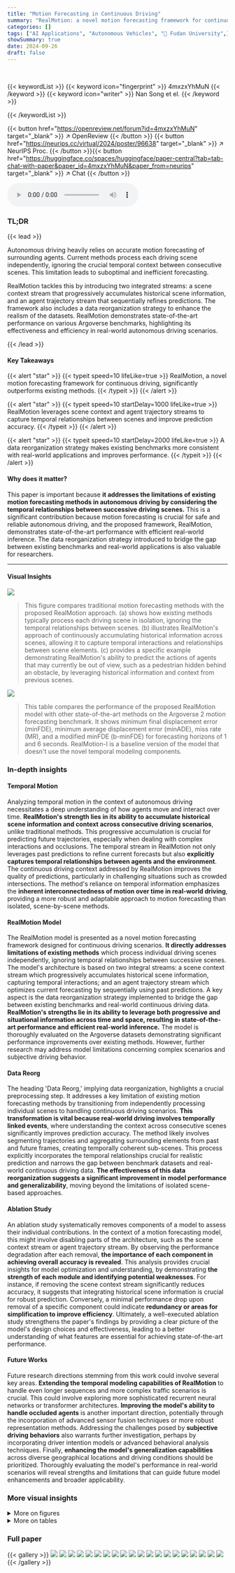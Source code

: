 ```yaml
---
title: "Motion Forecasting in Continuous Driving"
summary: "RealMotion: a novel motion forecasting framework for continuous driving that outperforms existing methods by accumulating historical scene information and sequentially refining predictions, achieving ..."
categories: []
tags: ["AI Applications", "Autonomous Vehicles", "🏢 Fudan University",]
showSummary: true
date: 2024-09-26
draft: false
---
```


<br>

{{< keywordList >}}
{{< keyword icon="fingerprint" >}} 4mxzxYhMuN {{< /keyword >}}
{{< keyword icon="writer" >}} Nan Song et el. {{< /keyword >}}
 
{{< /keywordList >}}

{{< button href="https://openreview.net/forum?id=4mxzxYhMuN" target="_blank" >}}
↗ OpenReview
{{< /button >}}
{{< button href="https://neurips.cc/virtual/2024/poster/96638" target="_blank" >}}
↗ NeurIPS Proc.
{{< /button >}}{{< button href="https://huggingface.co/spaces/huggingface/paper-central?tab=tab-chat-with-paper&paper_id=4mxzxYhMuN&paper_from=neurips" target="_blank" >}}
↗ Chat
{{< /button >}}



<audio controls>
    <source src="https://ai-paper-reviewer.com/4mxzxYhMuN/podcast.wav" type="audio/wav">
    Your browser does not support the audio element.
</audio>


### TL;DR


{{< lead >}}

Autonomous driving heavily relies on accurate motion forecasting of surrounding agents.  Current methods process each driving scene independently, ignoring the crucial temporal context between consecutive scenes. This limitation leads to suboptimal and inefficient forecasting. 

RealMotion tackles this by introducing two integrated streams: a scene context stream that progressively accumulates historical scene information, and an agent trajectory stream that sequentially refines predictions.  The framework also includes a data reorganization strategy to enhance the realism of the datasets. RealMotion demonstrates state-of-the-art performance on various Argoverse benchmarks, highlighting its effectiveness and efficiency in real-world autonomous driving scenarios.

{{< /lead >}}


#### Key Takeaways

{{< alert "star" >}}
{{< typeit speed=10 lifeLike=true >}} RealMotion, a novel motion forecasting framework for continuous driving, significantly outperforms existing methods. {{< /typeit >}}
{{< /alert >}}

{{< alert "star" >}}
{{< typeit speed=10 startDelay=1000 lifeLike=true >}} RealMotion leverages scene context and agent trajectory streams to capture temporal relationships between scenes and improve prediction accuracy. {{< /typeit >}}
{{< /alert >}}

{{< alert "star" >}}
{{< typeit speed=10 startDelay=2000 lifeLike=true >}} A data reorganization strategy makes existing benchmarks more consistent with real-world applications and improves performance. {{< /typeit >}}
{{< /alert >}}

#### Why does it matter?
This paper is important because **it addresses the limitations of existing motion forecasting methods in autonomous driving by considering the temporal relationships between successive driving scenes.** This is a significant contribution because motion forecasting is crucial for safe and reliable autonomous driving, and the proposed framework, RealMotion, demonstrates state-of-the-art performance with efficient real-world inference.  The data reorganization strategy introduced to bridge the gap between existing benchmarks and real-world applications is also valuable for researchers.

------
#### Visual Insights



![](https://ai-paper-reviewer.com/4mxzxYhMuN/figures_1_1.jpg)

> This figure compares traditional motion forecasting methods with the proposed RealMotion approach.  (a) shows how existing methods typically process each driving scene in isolation, ignoring the temporal relationships between scenes. (b) illustrates RealMotion's approach of continuously accumulating historical information across scenes, allowing it to capture temporal interactions and relationships between scene elements. (c) provides a specific example demonstrating RealMotion's ability to predict the actions of agents that may currently be out of view, such as a pedestrian hidden behind an obstacle, by leveraging historical information and context from previous scenes.





![](https://ai-paper-reviewer.com/4mxzxYhMuN/tables_5_1.jpg)

> This table compares the performance of the proposed RealMotion model with other state-of-the-art methods on the Argoverse 2 motion forecasting benchmark.  It shows minimum final displacement error (minFDE), minimum average displacement error (minADE), miss rate (MR), and a modified minFDE (b-minFDE) for forecasting horizons of 1 and 6 seconds. RealMotion-I is a baseline version of the model that doesn't use the novel temporal modeling components.





### In-depth insights


#### Temporal Motion
Analyzing temporal motion in the context of autonomous driving necessitates a deep understanding of how agents move and interact over time.  **RealMotion's strength lies in its ability to accumulate historical scene information and context across consecutive driving scenarios**, unlike traditional methods.  This progressive accumulation is crucial for predicting future trajectories, especially when dealing with complex interactions and occlusions.  The temporal stream in RealMotion not only leverages past predictions to refine current forecasts but also **explicitly captures temporal relationships between agents and the environment**. The continuous driving context addressed by RealMotion improves the quality of predictions, particularly in challenging situations such as crowded intersections. The method's reliance on temporal information emphasizes the **inherent interconnectedness of motion over time in real-world driving**, providing a more robust and adaptable approach to motion forecasting than isolated, scene-by-scene methods.

#### RealMotion Model
The RealMotion model is presented as a novel motion forecasting framework designed for continuous driving scenarios.  **It directly addresses limitations of existing methods** which process individual driving scenes independently, ignoring temporal relationships between successive scenes.  The model's architecture is based on two integral streams: a scene context stream which progressively accumulates historical scene information, capturing temporal interactions; and an agent trajectory stream which optimizes current forecasting by sequentially using past predictions.  A key aspect is the data reorganization strategy implemented to bridge the gap between existing benchmarks and real-world continuous driving data.  **RealMotion's strengths lie in its ability to leverage both progressive and situational information across time and space, resulting in state-of-the-art performance and efficient real-world inference.**  The model is thoroughly evaluated on the Argoverse datasets demonstrating significant performance improvements over existing methods.  However, further research may address model limitations concerning complex scenarios and subjective driving behavior.

#### Data Reorg
The heading 'Data Reorg,' implying data reorganization, highlights a crucial preprocessing step.  It addresses a key limitation of existing motion forecasting methods by transitioning from independently processing individual scenes to handling continuous driving scenarios. **This transformation is vital because real-world driving involves temporally linked events**, where understanding the context across consecutive scenes significantly improves prediction accuracy. The method likely involves segmenting trajectories and aggregating surrounding elements from past and future frames, creating temporally coherent sub-scenes. This process explicitly incorporates the temporal relationships crucial for realistic prediction and narrows the gap between benchmark datasets and real-world continuous driving data.  **The effectiveness of this data reorganization suggests a significant improvement in model performance and generalizability**, moving beyond the limitations of isolated scene-based approaches.

#### Ablation Study
An ablation study systematically removes components of a model to assess their individual contributions.  In the context of a motion forecasting model, this might involve disabling parts of the architecture, such as the scene context stream or agent trajectory stream.  By observing the performance degradation after each removal, **the importance of each component in achieving overall accuracy is revealed**. This analysis provides crucial insights for model optimization and understanding, by demonstrating **the strength of each module and identifying potential weaknesses**. For instance, if removing the scene context stream significantly reduces accuracy, it suggests that integrating historical scene information is crucial for robust prediction. Conversely, a minimal performance drop upon removal of a specific component could indicate **redundancy or areas for simplification to improve efficiency**. Ultimately, a well-executed ablation study strengthens the paper's findings by providing a clear picture of the model's design choices and effectiveness, leading to a better understanding of what features are essential for achieving state-of-the-art performance.

#### Future Works
Future research directions stemming from this work could involve several key areas.  **Extending the temporal modeling capabilities of RealMotion** to handle even longer sequences and more complex traffic scenarios is crucial.  This could involve exploring more sophisticated recurrent neural networks or transformer architectures.  **Improving the model's ability to handle occluded agents** is another important direction, potentially through the incorporation of advanced sensor fusion techniques or more robust representation methods.  Addressing the challenges posed by **subjective driving behaviors** also warrants further investigation, perhaps by incorporating driver intention models or advanced behavioral analysis techniques.  Finally, **enhancing the model's generalization capabilities** across diverse geographical locations and driving conditions should be prioritized. Thoroughly evaluating the model's performance in real-world scenarios will reveal strengths and limitations that can guide future model enhancements and broader applicability.


### More visual insights

<details>
<summary>More on figures
</summary>


![](https://ai-paper-reviewer.com/4mxzxYhMuN/figures_2_1.jpg)

> This figure illustrates the data reorganization strategy used in the RealMotion framework.  It shows how a single, independent scene (a) is transformed into a sequence of continuous sub-scenes (c). This is done by dividing the trajectories into shorter segments (b) and including surrounding elements at each segment's start point. The resulting continuous sub-scenes mimic real-world driving scenarios and provide historical and temporal context for more effective motion forecasting.


![](https://ai-paper-reviewer.com/4mxzxYhMuN/figures_3_1.jpg)

> The figure shows the architecture of the RealMotion model, which consists of an encoder, decoder, scene context stream, and agent trajectory stream. The scene context stream progressively accumulates historical scene information to capture temporal interactions, while the agent trajectory stream optimizes current forecasting by sequentially relaying past predictions. Both streams utilize cross-attention mechanisms to process information and generate predictions.


![](https://ai-paper-reviewer.com/4mxzxYhMuN/figures_8_1.jpg)

> This figure shows a qualitative comparison of the RealMotion model's performance against its independent variant (RealMotion-I). It presents four panels, each depicting a different stage of trajectory prediction for multiple agents in a driving scene. Panels (a), (b), and (c) show RealMotion's progressive refinement of predictions over time, culminating in the final prediction in panel (c). In contrast, panel (d) illustrates the single-step prediction of RealMotion-I, highlighting the improvement achieved through RealMotion's iterative approach.


![](https://ai-paper-reviewer.com/4mxzxYhMuN/figures_13_1.jpg)

> This figure shows two failure cases of the RealMotion model. The first case demonstrates the model's inability to accurately predict turning maneuvers at complex intersections due to potentially insufficient training data or an incomplete understanding of the map's topology. The second case highlights the model's difficulty in predicting subjective driving behaviors, such as parking, indicating a lack of representation for these less frequent actions in the training data.


![](https://ai-paper-reviewer.com/4mxzxYhMuN/figures_14_1.jpg)

> This figure presents a qualitative comparison of the RealMotion model's performance against its independent variant (RealMotion-I). It shows the progressive refinement of trajectory predictions over time steps (a-c) for RealMotion, highlighting its ability to capture temporal relationships.  In contrast, RealMotion-I performs one-shot forecasting, lacking the progressive refinement seen in RealMotion.  The results are visualized on sample scenes from the Argoverse 2 validation set.


![](https://ai-paper-reviewer.com/4mxzxYhMuN/figures_15_1.jpg)

> This figure shows a qualitative comparison of the RealMotion model's performance against its independent variant (RealMotion-I). It displays the progressive forecasting results of RealMotion across three time steps, showcasing its ability to refine predictions over time.  In contrast, RealMotion-I provides only a single, one-shot prediction, highlighting the advantage of RealMotion's iterative approach.


</details>




<details>
<summary>More on tables
</summary>


![](https://ai-paper-reviewer.com/4mxzxYhMuN/tables_6_1.jpg)
> This table compares the performance of RealMotion against other state-of-the-art methods on the Argoverse 1 validation dataset.  The metrics used are minimum Average Displacement Error (minADE6), minimum Final Displacement Error (minFDE6), and Miss Rate (MR6).  Lower values for minADE6 and minFDE6 indicate better performance, while a lower MR6 indicates fewer missed predictions.

![](https://ai-paper-reviewer.com/4mxzxYhMuN/tables_6_2.jpg)
> This table compares the performance of RealMotion against other state-of-the-art methods on the Argoverse 2 Multi-agent test set.  The metrics used are average minimum final displacement error (avgMinFDE), average minimum average displacement error (avgMinADE), and actor miss rate (actorMR).  Subscripts 1 and 6 indicate the metrics are calculated at 1 and 6 seconds into the future, respectively.  The results demonstrate RealMotion's superior performance in multi-agent motion forecasting.

![](https://ai-paper-reviewer.com/4mxzxYhMuN/tables_7_1.jpg)
> This table presents the ablation study results on the core components of the proposed RealMotion model.  It shows the impact of using continuous data, the scene context stream, and the agent trajectory stream on the model's performance, measured by several metrics (minFDE1, minADE1, minFDE6, minADE6, MR6, b-minFDE6) on the Argoverse 2 validation set.  Each row represents a different configuration, with checkmarks indicating the inclusion of a specific component. The results demonstrate the individual and combined contributions of these components to the overall model performance.

![](https://ai-paper-reviewer.com/4mxzxYhMuN/tables_7_2.jpg)
> This table compares the performance of RealMotion against other state-of-the-art motion forecasting methods on the Argoverse 2 test dataset.  It shows various metrics such as minimum final displacement error (minFDE), minimum average displacement error (minADE), and miss rate (MR), at prediction horizons of 1 and 6 seconds.  A version of RealMotion without the temporal modeling components (RealMotion-I) is also included for comparison, highlighting the contribution of the proposed novel architecture.

![](https://ai-paper-reviewer.com/4mxzxYhMuN/tables_8_1.jpg)
> This table compares the performance (minFDE6 and minFDE1), inference speed (Latency), and model size (Params) of different motion forecasting models: HPTR (online and offline), QCNet, and RealMotion (with independent variant and online/offline versions).  It highlights RealMotion's efficiency in achieving state-of-the-art performance.

![](https://ai-paper-reviewer.com/4mxzxYhMuN/tables_9_1.jpg)
> This table presents the ablation study on the cross-attention block depth, showing the impact of varying the depth (1, 2, and 3) on the model's performance metrics (minFDE6, minADE6, and MR6).  The number of parameters (Params) for each depth is also listed.  The results indicate the optimal depth for balancing performance and model complexity.

![](https://ai-paper-reviewer.com/4mxzxYhMuN/tables_12_1.jpg)
> This table compares the performance of the RealMotion model with and without model ensembling on the Argoverse 2 test dataset.  Model ensembling is a technique where multiple models are trained independently and their predictions are combined to improve overall accuracy. The table shows that using model ensembling (w/ ensemble) leads to better performance across all metrics (minFDE1, minADE1, minFDE6, minADE6, MR6, b-minFDE6).  The metrics measure the accuracy of trajectory prediction for autonomous driving.  Lower values are better.

![](https://ai-paper-reviewer.com/4mxzxYhMuN/tables_12_2.jpg)
> This table demonstrates the improved performance of integrating the RealMotion data reorganization and stream modules with the existing QCNet model. The results show a noticeable improvement across all three metrics (minFDE6, minADE6, MR6), indicating the effectiveness of RealMotion in enhancing trajectory prediction accuracy.

</details>




### Full paper

{{< gallery >}}
<img src="https://ai-paper-reviewer.com/4mxzxYhMuN/1.png" class="grid-w50 md:grid-w33 xl:grid-w25" />
<img src="https://ai-paper-reviewer.com/4mxzxYhMuN/2.png" class="grid-w50 md:grid-w33 xl:grid-w25" />
<img src="https://ai-paper-reviewer.com/4mxzxYhMuN/3.png" class="grid-w50 md:grid-w33 xl:grid-w25" />
<img src="https://ai-paper-reviewer.com/4mxzxYhMuN/4.png" class="grid-w50 md:grid-w33 xl:grid-w25" />
<img src="https://ai-paper-reviewer.com/4mxzxYhMuN/5.png" class="grid-w50 md:grid-w33 xl:grid-w25" />
<img src="https://ai-paper-reviewer.com/4mxzxYhMuN/6.png" class="grid-w50 md:grid-w33 xl:grid-w25" />
<img src="https://ai-paper-reviewer.com/4mxzxYhMuN/7.png" class="grid-w50 md:grid-w33 xl:grid-w25" />
<img src="https://ai-paper-reviewer.com/4mxzxYhMuN/8.png" class="grid-w50 md:grid-w33 xl:grid-w25" />
<img src="https://ai-paper-reviewer.com/4mxzxYhMuN/9.png" class="grid-w50 md:grid-w33 xl:grid-w25" />
<img src="https://ai-paper-reviewer.com/4mxzxYhMuN/10.png" class="grid-w50 md:grid-w33 xl:grid-w25" />
<img src="https://ai-paper-reviewer.com/4mxzxYhMuN/11.png" class="grid-w50 md:grid-w33 xl:grid-w25" />
<img src="https://ai-paper-reviewer.com/4mxzxYhMuN/12.png" class="grid-w50 md:grid-w33 xl:grid-w25" />
<img src="https://ai-paper-reviewer.com/4mxzxYhMuN/13.png" class="grid-w50 md:grid-w33 xl:grid-w25" />
<img src="https://ai-paper-reviewer.com/4mxzxYhMuN/14.png" class="grid-w50 md:grid-w33 xl:grid-w25" />
<img src="https://ai-paper-reviewer.com/4mxzxYhMuN/15.png" class="grid-w50 md:grid-w33 xl:grid-w25" />
<img src="https://ai-paper-reviewer.com/4mxzxYhMuN/16.png" class="grid-w50 md:grid-w33 xl:grid-w25" />
<img src="https://ai-paper-reviewer.com/4mxzxYhMuN/17.png" class="grid-w50 md:grid-w33 xl:grid-w25" />
<img src="https://ai-paper-reviewer.com/4mxzxYhMuN/18.png" class="grid-w50 md:grid-w33 xl:grid-w25" />
<img src="https://ai-paper-reviewer.com/4mxzxYhMuN/19.png" class="grid-w50 md:grid-w33 xl:grid-w25" />
<img src="https://ai-paper-reviewer.com/4mxzxYhMuN/20.png" class="grid-w50 md:grid-w33 xl:grid-w25" />
{{< /gallery >}}